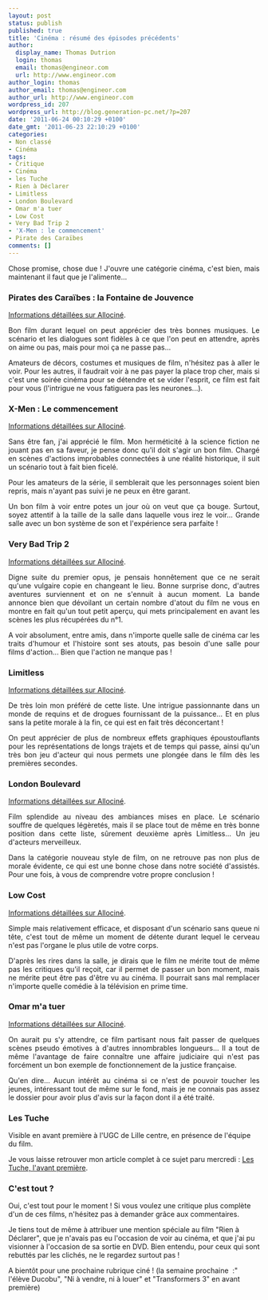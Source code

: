 ```yaml
---
layout: post
status: publish
published: true
title: 'Cinéma : résumé des épisodes précédents'
author:
  display_name: Thomas Dutrion
  login: thomas
  email: thomas@engineor.com
  url: http://www.engineor.com
author_login: thomas
author_email: thomas@engineor.com
author_url: http://www.engineor.com
wordpress_id: 207
wordpress_url: http://blog.generation-pc.net/?p=207
date: '2011-06-24 00:10:29 +0100'
date_gmt: '2011-06-23 22:10:29 +0100'
categories:
- Non classé
- Cinéma
tags:
- Critique
- Cinéma
- les Tuche
- Rien à Déclarer
- Limitless
- London Boulevard
- Omar m'a tuer
- Low Cost
- Very Bad Trip 2
- 'X-Men : le commencement'
- Pirate des Caraïbes
comments: []
---
```

<p style="text-align: justify; ">Chose promise, chose due ! J&#39;ouvre une cat&eacute;gorie cin&eacute;ma, c&#39;est bien, mais maintenant il faut que je l&#39;alimente...</p>
<h3 style="text-align: justify; ">Pirates des Cara&iuml;bes : la Fontaine de Jouvence</h3>
<p style="text-align: justify; "><a href="http://www.allocine.fr/film/fichefilm_gen_cfilm=139812.html">Informations d&eacute;taill&eacute;es sur Allocin&eacute;</a>.</p>
<p style="text-align: justify; ">Bon film durant lequel on peut appr&eacute;cier des tr&egrave;s bonnes musiques. Le sc&eacute;nario et les dialogues sont fid&egrave;les &agrave; ce que l&#39;on peut en attendre, apr&egrave;s on aime ou pas, mais pour moi &ccedil;a ne passe pas...</p>
<p style="text-align: justify; ">Amateurs de d&eacute;cors, costumes et musiques de film, n&#39;h&eacute;sitez pas &agrave; aller le voir. Pour les autres, il faudrait voir &agrave; ne pas payer la place trop cher, mais si c&#39;est une soir&eacute;e cin&eacute;ma pour se d&eacute;tendre et se vider l&#39;esprit, ce film est fait pour vous (l&#39;intrigue ne vous fatiguera pas les neurones...).</p>
<h3 style="text-align: justify; ">X-Men : Le commencement</h3>
<p style="text-align: justify; "><a href="http://www.allocine.fr/film/fichefilm_gen_cfilm=140894.html">Informations d&eacute;taill&eacute;es sur Allocin&eacute;</a>.</p>
<p style="text-align: justify; ">Sans &ecirc;tre fan, j&#39;ai appr&eacute;ci&eacute; le film. Mon herm&eacute;ticit&eacute; &agrave; la science fiction ne jouant pas en sa faveur, je pense donc qu&#39;il doit s&#39;agir un bon film. Charg&eacute; en sc&egrave;nes d&#39;actions improbables connect&eacute;es &agrave; une r&eacute;alit&eacute; historique, il suit un sc&eacute;nario tout &agrave; fait bien ficel&eacute;.</p>
<p style="text-align: justify; ">Pour les amateurs de la s&eacute;rie, il semblerait que les personnages soient bien repris, mais n&#39;ayant pas suivi je ne peux en &ecirc;tre garant.</p>
<p style="text-align: justify; ">Un bon film &agrave; voir entre potes un jour o&ugrave; on veut que &ccedil;a bouge. Surtout, soyez attentif &agrave; la taille de la salle dans laquelle vous irez le voir... Grande salle avec un bon syst&egrave;me de son et l&#39;exp&eacute;rience sera parfaite !</p>
<h3 style="text-align: justify; ">Very Bad Trip 2</h3>
<p style="text-align: justify; "><a href="http://www.allocine.fr/film/fichefilm_gen_cfilm=147508.html">Informations d&eacute;taill&eacute;es sur Allocin&eacute;</a>.</p>
<p style="text-align: justify; ">Digne suite du premier opus, je pensais honn&ecirc;tement que ce ne serait qu&#39;une vulgaire copie en changeant le lieu. Bonne surprise donc, d&#39;autres aventures surviennent et on ne s&#39;ennuit &agrave; aucun moment. La bande annonce bien que d&eacute;voilant un certain nombre d&#39;atout du film ne vous en montre en fait qu&#39;un tout petit aper&ccedil;u, qui mets principalement en avant les sc&egrave;nes les plus r&eacute;cup&eacute;r&eacute;es du n&deg;1.</p>
<p style="text-align: justify; ">A voir absolument, entre amis, dans n&#39;importe quelle salle de cin&eacute;ma car les traits d&#39;humour et l&#39;histoire sont ses atouts, pas besoin d&#39;une salle pour films d&#39;action... Bien que l&#39;action ne manque pas !</p>
<h3 style="text-align: justify; ">Limitless</h3>
<p style="text-align: justify; "><a href="http://www.allocine.fr/film/fichefilm_gen_cfilm=135564.html">Informations d&eacute;taill&eacute;es sur Allocin&eacute;</a>.</p>
<p style="text-align: justify; ">De tr&egrave;s loin mon pr&eacute;f&eacute;r&eacute; de cette liste. Une intrigue passionnante dans un monde de requins et de drogues fournissant de la puissance... Et en plus sans la petite morale &agrave; la fin, ce qui est en fait tr&egrave;s d&eacute;concertant !</p>
<p style="text-align: justify; ">On peut appr&eacute;cier de plus de nombreux effets graphiques &eacute;poustouflants pour les repr&eacute;sentations de longs trajets et de temps qui passe, ainsi qu&#39;un tr&egrave;s bon jeu d&#39;acteur qui nous permets une plong&eacute;e dans le film d&egrave;s les premi&egrave;res secondes.</p>
<h3 style="text-align: justify; ">London Boulevard</h3>
<p><a href="http://www.allocine.fr/film/fichefilm_gen_cfilm=142736.html">Informations d&eacute;taill&eacute;es sur Allocin&eacute;</a>.</p>
<p style="text-align: justify; ">Film splendide au niveau des ambiances mises en place. Le sc&eacute;nario souffre de quelques l&eacute;g&egrave;ret&eacute;s, mais il se place tout de m&ecirc;me en tr&egrave;s bonne position dans cette liste, s&ucirc;rement deuxi&egrave;me apr&egrave;s Limitless... Un jeu d&#39;acteurs merveilleux.</p>
<p style="text-align: justify; ">Dans la cat&eacute;gorie nouveau style de film, on ne retrouve pas non plus de morale &eacute;vidente, ce qui est une bonne chose dans notre soci&eacute;t&eacute; d&#39;assist&eacute;s. Pour une fois, &agrave; vous de comprendre votre propre conclusion !</p>
<h3 style="text-align: justify; ">Low Cost</h3>
<p style="text-align: justify; "><a href="http://www.allocine.fr/film/fichefilm_gen_cfilm=176563.html">Informations d&eacute;taill&eacute;es sur Allocin&eacute;</a>.</p>
<p style="text-align: justify; ">Simple mais relativement efficace, et disposant d&#39;un sc&eacute;nario sans queue ni t&ecirc;te, c&#39;est tout de m&ecirc;me un moment de d&eacute;tente durant lequel le cerveau n&#39;est pas l&#39;organe le plus utile de votre corps.</p>
<p style="text-align: justify; ">D&#39;apr&egrave;s les rires dans la salle, je dirais que le film ne m&eacute;rite tout de m&ecirc;me pas les critiques qu&#39;il re&ccedil;oit, car il permet de passer un bon moment, mais ne m&eacute;rite peut &ecirc;tre pas d&#39;&ecirc;tre vu au cin&eacute;ma. Il pourrait sans mal remplacer n&#39;importe quelle com&eacute;die &agrave; la t&eacute;l&eacute;vision en prime time.</p>
<h3 style="text-align: justify; ">Omar m&#39;a tuer</h3>
<p><a href="http://www.allocine.fr/film/fichefilm_gen_cfilm=182349.html">Informations d&eacute;taill&eacute;es sur Allocin&eacute;</a>.</p>
<p style="text-align: justify; ">On aurait pu s&#39;y attendre, ce film partisant nous fait passer de quelques sc&egrave;nes pseudo &eacute;motives &agrave; d&#39;autres innombrables longueurs... Il a tout de m&ecirc;me l&#39;avantage de faire conna&icirc;tre une affaire judiciaire qui n&#39;est pas forc&eacute;ment un bon exemple de fonctionnement de la justice fran&ccedil;aise.</p>
<p style="text-align: justify; ">Qu&#39;en dire... Aucun int&eacute;r&ecirc;t au cin&eacute;ma si ce n&#39;est de pouvoir toucher les jeunes, int&eacute;ressant tout de m&ecirc;me sur le fond, mais je ne connais pas assez le dossier pour avoir plus d&#39;avis sur la fa&ccedil;on dont il a &eacute;t&eacute; trait&eacute;.</p>
<h3 style="text-align: justify; ">Les Tuche</h3>
<p>Visible en avant premi&egrave;re &agrave; l&#39;UGC de Lille centre, en pr&eacute;sence de l&#39;&eacute;quipe du film.</p>
<p>Je vous laisse retrouver mon article complet &agrave; ce sujet paru mercredi : <a href="http://blog.generation-pc.net/2011/06/cinema-les-tuches-lavant-premiere/">Les Tuche, l&#39;avant premi&egrave;re</a>.</p>
<h3>C&#39;est tout ?</h3>
<p>Oui, c&#39;est tout pour le moment ! Si vous voulez une critique plus compl&egrave;te d&#39;un de ces films, n&#39;h&eacute;sitez pas &agrave; demander gr&acirc;ce aux commentaires.</p>
<p>Je tiens tout de m&ecirc;me &agrave; attribuer une mention sp&eacute;ciale au film &quot;Rien &agrave; D&eacute;clarer&quot;, que je n&#39;avais pas eu l&#39;occasion de voir au cin&eacute;ma, et que j&#39;ai pu visionner &agrave; l&#39;occasion de sa sortie en DVD. Bien entendu, pour ceux qui sont rebutt&eacute;s par les clich&eacute;s, ne le regardez surtout pas !</p>
<p>A bient&ocirc;t pour une prochaine rubrique cin&eacute; ! (la semaine prochaine &nbsp;:&quot; l&#39;&eacute;l&egrave;ve Ducobu&quot;, &quot;Ni &agrave; vendre, ni &agrave; louer&quot; et &quot;Transformers 3&quot; en avant premi&egrave;re)</p>
